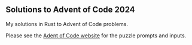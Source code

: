## Solutions to Advent of Code 2024
My solutions in Rust to Advent of Code problems.

Please see the [Adent of Code website](https://adventofcode.com/) for the puzzle prompts and inputs.